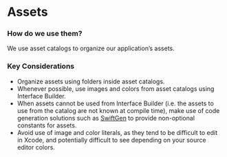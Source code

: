 # Assets
### How do we use them?
We use asset catalogs to organize our application’s assets.

### Key Considerations
* Organize assets using folders inside asset catalogs.
* Whenever possible, use images and colors from asset catalogs using Interface Builder.
* When assets cannot be used from Interface Builder (i.e. the assets to use from the catalog are not known at compile time), make use of code generation solutions such as [SwiftGen](https://github.com/SwiftGen/SwiftGen#asset-catalog) to provide non-optional constants for assets.
* Avoid use of image and color literals, as they tend to be difficult to edit in Xcode, and potentially difficult to see depending on your source editor colors.
